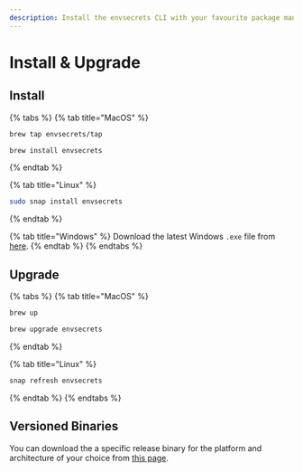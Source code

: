 ```yaml
---
description: Install the envsecrets CLI with your favourite package manager.
---
```


# Install & Upgrade

## Install

{% tabs %}
{% tab title="MacOS" %}
```sh
brew tap envsecrets/tap
```

```sh
brew install envsecrets
```
{% endtab %}

{% tab title="Linux" %}
```sh
sudo snap install envsecrets
```
{% endtab %}

{% tab title="Windows" %}
Download the latest Windows `.exe` file from [here](https://github.com/envsecrets/cli/releases).
{% endtab %}
{% endtabs %}

## Upgrade

{% tabs %}
{% tab title="MacOS" %}
```sh
brew up
```

```sh
brew upgrade envsecrets
```
{% endtab %}

{% tab title="Linux" %}
```sh
snap refresh envsecrets
```
{% endtab %}
{% endtabs %}

## Versioned Binaries

You can download the a specific release binary for the platform and architecture of your choice from [this page](https://github.com/envsecrets/cli/releases).
